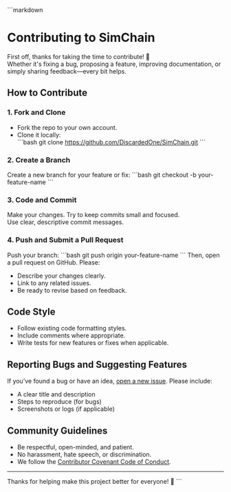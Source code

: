 \```markdown
# Contributing to SimChain

First off, thanks for taking the time to contribute! 🎉  
Whether it's fixing a bug, proposing a feature, improving documentation, or simply sharing feedback—every bit helps.

## How to Contribute

### 1. Fork and Clone
- Fork the repo to your own account.
- Clone it locally:  
  \`\`\`bash
  git clone https://github.com/DiscardedOne/SimChain.git
  \`\`\`

### 2. Create a Branch
Create a new branch for your feature or fix:
\`\`\`bash
git checkout -b your-feature-name
\`\`\`

### 3. Code and Commit
Make your changes. Try to keep commits small and focused.  
Use clear, descriptive commit messages.

### 4. Push and Submit a Pull Request
Push your branch:
\`\`\`bash
git push origin your-feature-name
\`\`\`
Then, open a pull request on GitHub. Please:
- Describe your changes clearly.
- Link to any related issues.
- Be ready to revise based on feedback.

## Code Style

- Follow existing code formatting styles.
- Include comments where appropriate.
- Write tests for new features or fixes when applicable.

## Reporting Bugs and Suggesting Features

If you’ve found a bug or have an idea, [open a new issue](https://github.com/SimChain/issues/new). Please include:
- A clear title and description
- Steps to reproduce (for bugs)
- Screenshots or logs (if applicable)

## Community Guidelines

- Be respectful, open-minded, and patient.
- No harassment, hate speech, or discrimination.
- We follow the [Contributor Covenant Code of Conduct](CODE_OF_CONDUCT.md).

---

Thanks for helping make this project better for everyone! 🙌
\```
